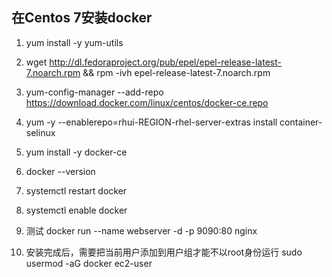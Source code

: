 ## 在Centos 7安装docker

1. yum install -y yum-utils

2. wget http://dl.fedoraproject.org/pub/epel/epel-release-latest-7.noarch.rpm && rpm -ivh epel-release-latest-7.noarch.rpm

3. yum-config-manager --add-repo https://download.docker.com/linux/centos/docker-ce.repo

4. yum -y --enablerepo=rhui-REGION-rhel-server-extras install container-selinux

5. yum install -y docker-ce

6. docker --version

7. systemctl restart docker

8. systemctl enable docker

9. 测试 docker run --name webserver -d -p 9090:80 nginx

10. 安装完成后，需要把当前用户添加到用户组才能不以root身份运行 sudo usermod -aG docker ec2-user